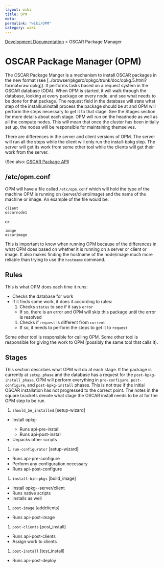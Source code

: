 ```yaml
---
layout: wiki
title: OPM
meta: 
permalink: "wiki/OPM"
category: wiki
---
```

<!-- Name: OPM -->
<!-- Version: 11 -->
<!-- Author: wesbland -->

[Development Documentation](DevelDocs) > OSCAR Package Manager

# OSCAR Package Manager (OPM)

The OSCAR Package Manger is a mechanism to install OSCAR packages in the new format (see [../browser/pkgsrc/opkgc/trunk/doc/opkg.5.html?format=raw opkg]).  It performs tasks based on a request system in the OSCAR database (ODA).  When OPM is started, it will walk through the database, looking at every package on every node, and see what needs to be done for that package.  The request field in the database will state what step of the install/uninstall process the package should be at and OPM will perform the steps necessary to get it to that stage.  See the Stages section for more details about each stage.  OPM will run on the headnode as well as all the compute nodes.  This will mean that once the cluster has been initially set up, the nodes will be responsible for maintaining themselves.

There are differences in the server and client versions of OPM.  The server will run all the steps while the client will only run the install-bpkg step.  The server will get its work from some other tool while the clients will get their work from the server.

(See also: [OSCAR Package API](opkgAPI))

## /etc/opm.conf

OPM will have a file called `/etc/opm.conf` which will hold the type of the machine OPM is running on (server/client/image) and the name of the machine or image.  An example of the file would be:


    client
    oscarnode1

or:


    image
    oscarimage

This is important to know when running OPM because of the differences in what OPM does based on whether it is running on a server or client or image.  It also makes finding the hostname of the node/image much more reliable than trying to use the `hostname` command.

## Rules

This is what OPM does each time it runs:

 * Checks the database for work
 * If it finds some work, it does it according to rules:
   1. Checks `status` to see if it says `error`
     * If so, there is an error and OPM will skip this package until the error is resolved
   1. Checks if `request` is different from `current`
     * If so, it needs to perform the steps to get it to `request`

Some other tool is responsible for calling OPM.
Some other tool is responsible for giving the work to OPM (possibly the same tool that calls it).

## Stages

This section describes what OPM will do at each stage.  If the package is currently at `setup_phase` and the database has a request for the `post-bpkg-install_phase`, OPM will perform everything in `pre-configure`, `post-configure`, and `post-bpkg-install` phases.  This is not true if the initial OSCAR installation has not progressed to the correct point.  The notes in the square brackets denote what stage the OSCAR install needs to be at for the OPM step to be run.

 1. `should_be_installed` [setup-wizard]
   * Install opkg-<package>
     * Runs api-pre-install
     * Runs api-post-install
   * Unpacks other scripts
 1. `run-configurator` [setup-wizard]
   * Runs api-pre-configure
   * Perform any configuration necessary
   * Runs api-post-configure
 1. `install-bin-pkgs` [build_image]
   * Install opkg-<package>-server/client
   * Runs native scripts
   * Installs <package>  as well
 1. `post-image` [addclients]
   * Runs api-post-image
 1. `post-clients` [post_install]
   * Runs api-post-clients
   * Assign work to clients
 1. `post-install` [test_install]
   * Runs api-post-deploy
